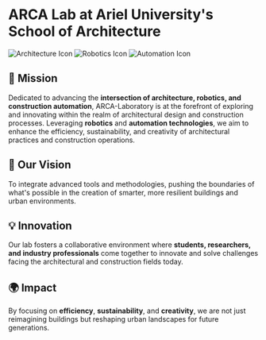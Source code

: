 # ARCA Lab at Ariel University's School of Architecture

![Architecture Icon](URL_TO_ARCHITECTURE_ICON) ![Robotics Icon](URL_TO_ROBOTICS_ICON) ![Automation Icon](URL_TO_AUTOMATION_ICON)

## 🌟 Mission

Dedicated to advancing the **intersection of architecture, robotics, and construction automation**, ARCA-Laboratory is at the forefront of exploring and innovating within the realm of architectural design and construction processes. Leveraging **robotics** and **automation technologies**, we aim to enhance the efficiency, sustainability, and creativity of architectural practices and construction operations.

## 🚀 Our Vision

To integrate advanced tools and methodologies, pushing the boundaries of what's possible in the creation of smarter, more resilient buildings and urban environments.

## 💡 Innovation

Our lab fosters a collaborative environment where **students, researchers, and industry professionals** come together to innovate and solve challenges facing the architectural and construction fields today.

## 🌍 Impact

By focusing on **efficiency**, **sustainability**, and **creativity**, we are not just reimagining buildings but reshaping urban landscapes for future generations.
